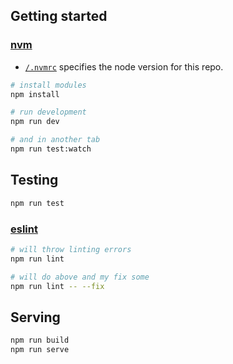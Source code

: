 ## Getting started

### [nvm](https://github.com/creationix/nvm)

- [`/.nvmrc`](./.nvmrc) specifies the node version for this repo.

```bash
# install modules
npm install

# run development
npm run dev

# and in another tab
npm run test:watch
```

## Testing

```bash
npm run test
```

### [eslint](http://eslint.org)

```bash
# will throw linting errors
npm run lint

# will do above and my fix some
npm run lint -- --fix
```

## Serving

```bash
npm run build
npm run serve
```
